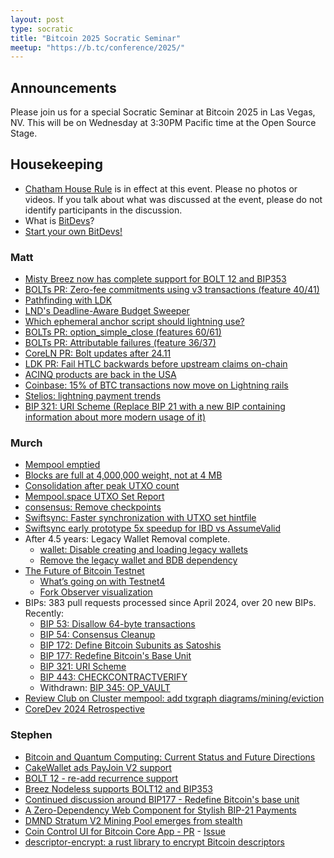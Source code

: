 ```yaml
---
layout: post
type: socratic
title: "Bitcoin 2025 Socratic Seminar"
meetup: "https://b.tc/conference/2025/"
---
```


## Announcements
Please join us for a special Socratic Seminar at Bitcoin 2025 in Las Vegas, NV. This will be on Wednesday at 3:30PM Pacific time at the Open Source Stage.

## Housekeeping

- [Chatham House Rule](https://www.chathamhouse.org/about-us/chatham-house-rule) is in effect at this event. Please no photos or videos. If you talk about what was discussed at the event, please do not identify participants in the discussion.
- What is [BitDevs](https://bitdevs.org/about)?
- [Start your own BitDevs!](https://bitdevs.org/cities)

### Matt

- [Misty Breez now has complete support for BOLT 12 and BIP353](https://x.com/Breez_Tech/status/1925914699436011765)
- [BOLTs PR: Zero-fee commitments using v3 transactions (feature 40/41)](https://github.com/lightning/bolts/pull/1228)
- [Pathfinding with LDK](https://lightningdevkit.org/blog/ldk-pathfinding/)
- [LND's Deadline-Aware Budget Sweeper](https://morehouse.github.io/lightning/lnd-deadline-aware-budget-sweeper/)
- [Which ephemeral anchor script should lightning use?](https://delvingbitcoin.org/t/which-ephemeral-anchor-script-should-lightning-use/1412/1)
- [BOLTs PR: option_simple_close (features 60/61)](https://github.com/lightning/bolts/pull/1205)
- [BOLTs PR: Attributable failures (feature 36/37)](https://github.com/lightning/bolts/pull/1044)
- [CoreLN PR: Bolt updates after 24.11]()
- [LDK PR: Fail HTLC backwards before upstream claims on-chain](https://github.com/lightningdevkit/rust-lightning/pull/3556)
- [ACINQ products are back in the USA](https://x.com/acinq_co/status/1909651903421554833)
- [Coinbase: 15% of BTC transactions now move on Lightning rails](https://x.com/coinbase/status/1916961596775272652)
- [Stelios: lightning payment trends](https://x.com/steliosrammos/status/1921924760801357827)
- [BIP 321: URI Scheme (Replace BIP 21 with a new BIP containing information about more modern usage of it)](https://github.com/bitcoin/bips/pull/1555)

### Murch

- [Mempool emptied](https://mempool.space)
- [Blocks are full at 4,000,000 weight, not at 4 MB](https://primal.net/e/nevent1qqs9htchesmhqpe9v94erqm382ms4alvfw03npa886j656uur44vw7g8qjmvz)
- [Consolidation after peak UTXO count](https://mainnet.observer/charts/utxoset-size/)
- [Mempool.space UTXO Set Report](https://research.mempool.space/utxo-set-report/)
- [consensus: Remove checkpoints](https://github.com/bitcoin/bitcoin/pull/31649)
- [Swiftsync: Faster synchronization with UTXO set hintfile](https://gist.github.com/RubenSomsen/a61a37d14182ccd78760e477c78133cd)
- [Swiftsync early prototype 5x speedup for IBD vs AssumeValid](https://delvingbitcoin.org/t/swiftsync-speeding-up-ibd-with-pre-generated-hints-poc/1562/2)
- After 4.5 years: Legacy Wallet Removal complete.
    - [wallet: Disable creating and loading legacy wallets](https://github.com/bitcoin/bitcoin/pull/31250)
    - [Remove the legacy wallet and BDB dependency](https://github.com/bitcoin/bitcoin/pull/28710)
- [The Future of Bitcoin Testnet](https://groups.google.com/g/bitcoindev/c/9bL00vRj7OU)
    - [What’s going on with Testnet4](https://blog.dlsouza.lol/bitcoin/testnet/2024/12/02/testnet4.html)
    - [Fork Observer visualization](https://fork.observer/)
- BIPs: 383 pull requests processed since April 2024, over 20 new BIPs. Recently:
    - [BIP 53: Disallow 64-byte transactions](https://github.com/bitcoin/bips/blob/master/bip-0053.mediawiki)
    - [BIP 54: Consensus Cleanup](https://github.com/bitcoin/bips/blob/master/bip-0054.md)
    - [BIP 172: Define Bitcoin Subunits as Satoshis](https://github.com/bitcoin/bips/blob/master/bip-0172.mediawiki)
    - [BIP 177: Redefine Bitcoin's Base Unit](https://github.com/bitcoin/bips/blob/master/bip-0177.mediawiki)
    - [BIP 321: URI Scheme](https://github.com/bitcoin/bips/blob/master/bip-0321.mediawiki)
    - [BIP 443: CHECKCONTRACTVERIFY](https://github.com/bitcoin/bips/blob/master/bip-0443.mediawiki)
    - Withdrawn: [BIP 345: OP_VAULT](https://github.com/bitcoin/bips/blob/master/bip-0345.mediawiki)
- [Review Club on Cluster mempool: add txgraph diagrams/mining/eviction](https://bitcoincore.reviews/31444)
- [CoreDev 2024 Retrospective](https://adamjonas.com/bitcoin/coredev/retro/coredev-2024-retro/)

### Stephen

- [Bitcoin and Quantum Computing: Current Status and Future Directions](https://chaincode.com/bitcoin-post-quantum.pdf)
- [CakeWallet ads PayJoin V2 support](https://x.com/cakewallet/status/1924594310202155069)
- [BOLT 12 - re-add recurrence support](https://github.com/lightning/bolts/pull/1240)
- [Breez Nodeless supports BOLT12 and BIP353](https://x.com/Breez_Tech/status/1925190330426499554)
- [Continued discussion around BIP177 - Redefine Bitcoin's base unit](https://github.com/bitcoin/bips/blob/master/bip-0177.mediawiki)
- [A Zero-Dependency Web Component for Stylish BIP-21 Payments](https://stacker.news/items/893417)
- [DMND Stratum V2 Mining Pool emerges from stealth](https://x.com/DEMAND_POOL/status/1902054071940370540)
- [Coin Control UI for Bitcoin Core App - PR](https://github.com/BitcoinDesign/Bitcoin-Core-App/pull/154) - [Issue](https://github.com/BitcoinDesign/Bitcoin-Core-App/issues/153)
- [descriptor-encrypt: a rust library to encrypt Bitcoin descriptors](https://github.com/joshdoman/descriptor-encrypt)
